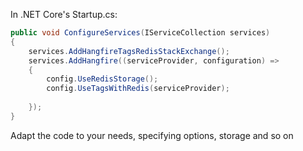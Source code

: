 In .NET Core's Startup.cs:

```c#
public void ConfigureServices(IServiceCollection services)
{
    services.AddHangfireTagsRedisStackExchange(); 
    services.AddHangfire((serviceProvider, configuration) =>
    {
        config.UseRedisStorage();
        config.UseTagsWithRedis(serviceProvider);
        
    });
}
```



Adapt the code to your needs, specifying options, storage and so on